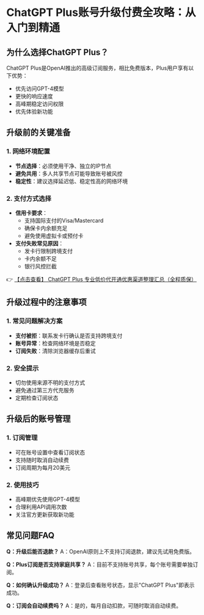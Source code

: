 # ChatGPT Plus账号升级付费全攻略：从入门到精通

## 为什么选择ChatGPT Plus？

ChatGPT Plus是OpenAI推出的高级订阅服务，相比免费版本，Plus用户享有以下优势：
- 优先访问GPT-4模型
- 更快的响应速度
- 高峰期稳定访问权限
- 优先体验新功能

## 升级前的关键准备

### 1. 网络环境配置
- **节点选择**：必须使用干净、独立的IP节点
- **避免共用**：多人共享节点可能导致账号被风控
- **稳定性**：建议选择延迟低、稳定性高的网络环境

### 2. 支付方式选择
- **信用卡要求**：
  - 支持国际支付的Visa/Mastercard
  - 确保卡内余额充足
  - 避免使用虚拟卡或预付卡
- **支付失败常见原因**：
  - 发卡行限制跨境支付
  - 卡内余额不足
  - 银行风控拦截

👉 [【点击查看】 ChatGPT Plus 专业低价代开通优惠渠道整理汇总（全程质保）](https://bit.ly/DaiKai)

## 升级过程中的注意事项

### 1. 常见问题解决方案
- **支付被拒**：联系发卡行确认是否支持跨境支付
- **账号异常**：检查网络环境是否稳定
- **订阅失败**：清除浏览器缓存后重试

### 2. 安全提示
- 切勿使用来源不明的支付方式
- 避免通过第三方代充服务
- 定期检查订阅状态

## 升级后的账号管理

### 1. 订阅管理
- 可在账号设置中查看订阅状态
- 支持随时取消自动续费
- 订阅周期为每月20美元

### 2. 使用技巧
- 高峰期优先使用GPT-4模型
- 合理利用API调用次数
- 关注官方更新获取新功能

## 常见问题FAQ

**Q：升级后能否退款？**
A：OpenAI原则上不支持订阅退款，建议先试用免费版。

**Q：Plus订阅是否支持家庭共享？**
A：目前不支持账号共享，每个账号需要单独订阅。

**Q：如何确认升级成功？**
A：登录后查看账号状态，显示"ChatGPT Plus"即表示成功。

**Q：订阅会自动续费吗？**
A：是的，每月自动扣款，可随时取消自动续费。